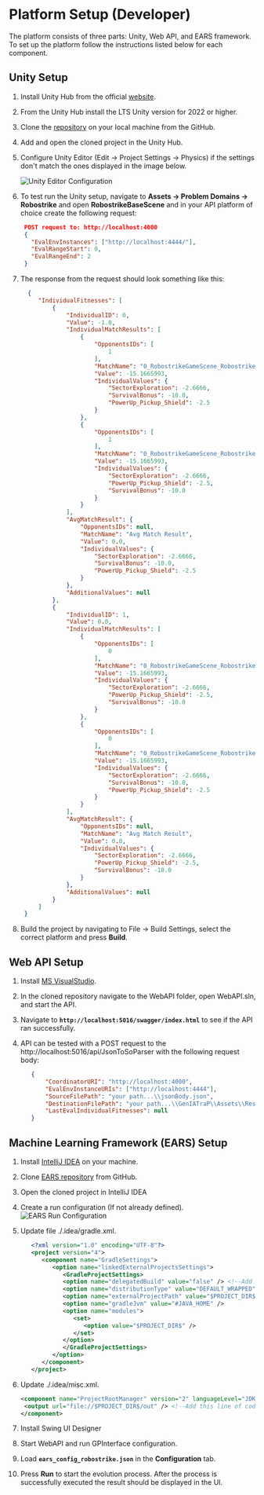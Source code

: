 # Platform Setup (Developer)

The platform consists of three parts: Unity, Web API, and EARS framework. To set up the platform follow the instructions listed below for each component.

## Unity Setup
1. Install Unity Hub from the official [website](https://unity.com/download).
2. From the Unity Hub install the LTS Unity version for 2022 or higher.
3. Clone the [repository](https://github.com/UM-LPM/GeneralTrainingEnvironmentForMAS/tree/platform_refactor) on your local machine from the GitHub.
4. Add and open the cloned project in the Unity Hub.
5. Configure Unity Editor (Edit -> Project Settings -> Physics) if the settings don't match the ones displayed in the image below.
   
   ![Unity Editor Configuration](/docs/images/unity_editor_config.png)
6. To test run the Unity setup, navigate to **Assets -> Problem Domains -> Robostrike** and open **RobostrikeBaseScene** and in your API platform of choice create the following request:
   
   ```json
    POST request to: http://localhost:4000
    {
      "EvalEnvInstances": ["http://localhost:4444/"],
      "EvalRangeStart": 0,
      "EvalRangeEnd": 2
    }
   ```
7. The response from the request should look something like this:

   ```json
     {
        "IndividualFitnesses": [
            {
                "IndividualID": 0,
                "Value": -1.0,
                "IndividualMatchResults": [
                    {
                        "OpponentsIDs": [
                            1
                        ],
                        "MatchName": "0_RobostrikeGameScene_RobostrikeAgentScene_e69e2f5d-181e-43ed-9d35-9b30ac970d26",
                        "Value": -15.1665993,
                        "IndividualValues": {
                            "SectorExploration": -2.6666,
                            "SurvivalBonus": -10.0,
                            "PowerUp_Pickup_Shield": -2.5
                        }
                    },
                    {
                        "OpponentsIDs": [
                            1
                        ],
                        "MatchName": "0_RobostrikeGameScene_RobostrikeAgentScene_e58332d9-5300-471d-b3ba-9635a7ba7b6d",
                        "Value": -15.1665993,
                        "IndividualValues": {
                            "SectorExploration": -2.6666,
                            "PowerUp_Pickup_Shield": -2.5,
                            "SurvivalBonus": -10.0
                        }
                    }
                ],
                "AvgMatchResult": {
                    "OpponentsIDs": null,
                    "MatchName": "Avg Match Result",
                    "Value": 0.0,
                    "IndividualValues": {
                        "SectorExploration": -2.6666,
                        "SurvivalBonus": -10.0,
                        "PowerUp_Pickup_Shield": -2.5
                    }
                },
                "AdditionalValues": null
            },
            {
                "IndividualID": 1,
                "Value": 0.0,
                "IndividualMatchResults": [
                    {
                        "OpponentsIDs": [
                            0
                        ],
                        "MatchName": "0_RobostrikeGameScene_RobostrikeAgentScene_e69e2f5d-181e-43ed-9d35-9b30ac970d26",
                        "Value": -15.1665993,
                        "IndividualValues": {
                            "SectorExploration": -2.6666,
                            "PowerUp_Pickup_Shield": -2.5,
                            "SurvivalBonus": -10.0
                        }
                    },
                    {
                        "OpponentsIDs": [
                            0
                        ],
                        "MatchName": "0_RobostrikeGameScene_RobostrikeAgentScene_e58332d9-5300-471d-b3ba-9635a7ba7b6d",
                        "Value": -15.1665993,
                        "IndividualValues": {
                            "SectorExploration": -2.6666,
                            "SurvivalBonus": -10.0,
                            "PowerUp_Pickup_Shield": -2.5
                        }
                    }
                ],
                "AvgMatchResult": {
                    "OpponentsIDs": null,
                    "MatchName": "Avg Match Result",
                    "Value": 0.0,
                    "IndividualValues": {
                        "SectorExploration": -2.6666,
                        "PowerUp_Pickup_Shield": -2.5,
                        "SurvivalBonus": -10.0
                    }
                },
                "AdditionalValues": null
            }
        ]
    }
   ```
8. Build the project by navigating to File -> Build Settings, select the correct platform and press **Build**.

## Web API Setup

1. Install [MS VisualStudio](https://visualstudio.microsoft.com/downloads/).
2. In the cloned repository navigate to the WebAPI folder, open WebAPI.sln, and start the API.
3. Navigate to **`http://localhost:5016/swagger/index.html`** to see if the API ran successfully.
4. API can be tested with a POST request to the http://localhost:5016/api/JsonToSoParser with the following request body:

   ```json
      {
          "CoordinatorURI": "http://localhost:4000",
          "EvalEnvInstanceURIs": ["http://localhost:4444"],
          "SourceFilePath": "your path...\\jsonBody.json",
          "DestinationFilePath": "your path...\\GenIATraP\\Assets\\Resources\\JSONs\\problem domain\\",
          "LastEvalIndividualFitnesses": null
      }
   ```

## Machine Learning Framework (EARS) Setup

1. Install [IntelliJ IDEA](https://www.jetbrains.com/idea/) on your machine.
2. Clone [EARS repository](https://github.com/UM-LPM/EARS.git) from GitHub.
3. Open the cloned project in IntelliJ IDEA
4. Create a run configuration (If not already defined).
   ![EARS Run Configuration](/docs/images/ears_run_configuration.png)
5. Update file ./.idea/gradle.xml.

   ```xml
      <?xml version="1.0" encoding="UTF-8"?>
      <project version="4">
         <component name="GradleSettings">
            <option name="linkedExternalProjectsSettings">
               <GradleProjectSettings>
               <option name="delegatedBuild" value="false" /> <!--Add this line of code-->
               <option name="distributionType" value="DEFAULT_WRAPPED" />
               <option name="externalProjectPath" value="$PROJECT_DIR$" />
               <option name="gradleJvm" value="#JAVA_HOME" />
               <option name="modules">
                  <set>
                     <option value="$PROJECT_DIR$" />
                  </set>
               </option>
               </GradleProjectSettings>
            </option>
         </component>
      </project>
   ```
   
6. Update ./.idea/misc.xml.

   ```xml
   <component name="ProjectRootManager" version="2" languageLevel="JDK_16" project-jdk-name="17" project-jdk-type="JavaSDK" >
    <output url="file://$PROJECT_DIR$/out" /> <!--Add this line of code-->
   </component>
   ```
   
7. Install Swing UI Designer
8. Start WebAPI and run GPInterface configuration. 
9. Load **`ears_config_robostrike.json`** in the **Configuration** tab.
10. Press **Run** to start the evolution process. After the process is successfully executed the result should be displayed in the UI.





















